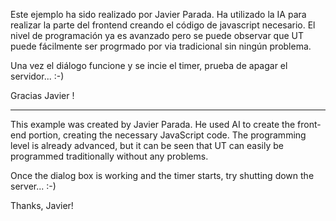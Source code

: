 Este ejemplo ha sido realizado por Javier Parada.
Ha utilizado la IA para realizar la parte del frontend 
creando el código de javascript necesario. El nivel de
programación ya es avanzado pero se puede observar que 
UT puede fácilmente ser progrmado por via tradicional
sin ningún problema.

Una vez el diálogo funcione y se incie el timer, prueba
de apagar el servidor... :-)

Gracias Javier ! 

------------------------------------------------------

This example was created by Javier Parada.
He used AI to create the front-end portion, 
creating the necessary JavaScript code. The programming 
level is already advanced, but it can be seen that UT 
can easily be programmed traditionally without any 
problems.

Once the dialog box is working and the timer starts, try
shutting down the server... :-)

Thanks, Javier!

